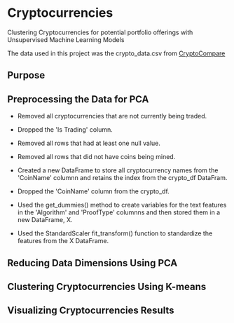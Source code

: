 # Cryptocurrencies

Clustering Cryptocurrencies for potential portfolio offerings with Unsupervised Machine Learning Models

The data used in this project was the crypto_data.csv from [CryptoCompare](https://min-api.cryptocompare.com/data/all/coinlist)

## Purpose



## Preprocessing the Data for PCA

 
- Removed all cryptocurrencies that are not currently being traded. 

- Dropped the 'Is Trading' column.

- Removed all rows that had at least one null value.

- Removed all rows that did not have coins being mined.

- Created a new DataFrame to store all cryptocurrency names from the 'CoinName' columnn and retains the index from the crypto_df DataFram.

- Dropped the 'CoinName' column from the crypto_df.

- Used the get_dummies() method to create variables for the text features in the 'Algorithm' and 'ProofType' columnns and then stored them in a new DataFrame, X.

- Used the StandardScaler fit_transform() function to standardize the features from the X DataFrame.


## Reducing Data Dimensions Using PCA





## Clustering Cryptocurrencies Using K-means



## Visualizing Cryptocurrencies Results

